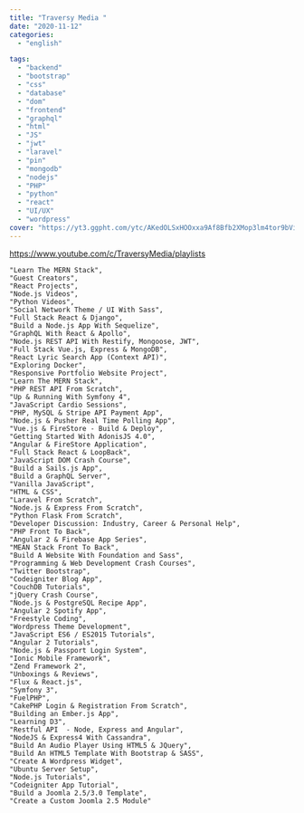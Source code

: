 ```yaml
---
title: "Traversy Media "
date: "2020-11-12"
categories:
  - "english"

tags:
  - "backend"
  - "bootstrap"
  - "css"
  - "database"
  - "dom"
  - "frontend"
  - "graphql"
  - "html"
  - "JS"
  - "jwt"
  - "laravel"
  - "pin"
  - "mongodb"
  - "nodejs"
  - "PHP"
  - "python"
  - "react"
  - "UI/UX"
  - "wordpress"
cover: "https://yt3.ggpht.com/ytc/AKedOLSxHOOxxa9Af8Bfb2XMop3lm4tor9bViWiC-d5aaw=s88-c-k-c0x00ffffff-no-rj"
---
```


https://www.youtube.com/c/TraversyMedia/playlists


    "Learn The MERN Stack",
    "Guest Creators",
    "React Projects",
    "Node.js Videos",
    "Python Videos",
    "Social Network Theme / UI With Sass",
    "Full Stack React & Django",
    "Build a Node.js App With Sequelize",
    "GraphQL With React & Apollo",
    "Node.js REST API With Restify, Mongoose, JWT",
    "Full Stack Vue.js, Express & MongoDB",
    "React Lyric Search App (Context API)",
    "Exploring Docker",
    "Responsive Portfolio Website Project",
    "Learn The MERN Stack",
    "PHP REST API From Scratch",
    "Up & Running With Symfony 4",
    "JavaScript Cardio Sessions",
    "PHP, MySQL & Stripe API Payment App",
    "Node.js & Pusher Real Time Polling App",
    "Vue.js & FireStore - Build & Deploy",
    "Getting Started With AdonisJS 4.0",
    "Angular & FireStore Application",
    "Full Stack React & LoopBack",
    "JavaScript DOM Crash Course",
    "Build a Sails.js App",
    "Build a GraphQL Server",
    "Vanilla JavaScript",
    "HTML & CSS",
    "Laravel From Scratch",
    "Node.js & Express From Scratch",
    "Python Flask From Scratch",
    "Developer Discussion: Industry, Career & Personal Help",
    "PHP Front To Back",
    "Angular 2 & Firebase App Series",
    "MEAN Stack Front To Back",
    "Build A Website With Foundation and Sass",
    "Programming & Web Development Crash Courses",
    "Twitter Bootstrap",
    "Codeigniter Blog App",
    "CouchDB Tutorials",
    "jQuery Crash Course",
    "Node.js & PostgreSQL Recipe App",
    "Angular 2 Spotify App",
    "Freestyle Coding",
    "Wordpress Theme Development",
    "JavaScript ES6 / ES2015 Tutorials",
    "Angular 2 Tutorials",
    "Node.js & Passport Login System",
    "Ionic Mobile Framework",
    "Zend Framework 2",
    "Unboxings & Reviews",
    "Flux & React.js",
    "Symfony 3",
    "FuelPHP",
    "CakePHP Login & Registration From Scratch",
    "Building an Ember.js App",
    "Learning D3",
    "Restful API  - Node, Express and Angular",
    "NodeJS & Express4 With Cassandra",
    "Build An Audio Player Using HTML5 & JQuery",
    "Build An HTML5 Template With Bootstrap & SASS",
    "Create A Wordpress Widget",
    "Ubuntu Server Setup",
    "Node.js Tutorials",
    "Codeigniter App Tutorial",
    "Build a Joomla 2.5/3.0 Template",
    "Create a Custom Joomla 2.5 Module"